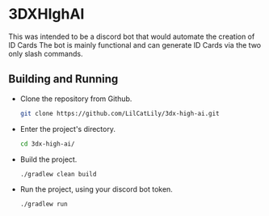 # 3DXHIghAI
This was intended to be a discord bot that would automate the creation of ID Cards
The bot is mainly functional and can generate ID Cards via the two only slash commands.

## Building and Running
- Clone the repository from Github.
  ```bash
  git clone https://github.com/LilCatLily/3dx-high-ai.git
  ```
- Enter the project's directory.
  ```bash
  cd 3dx-high-ai/
  ```
- Build the project. 
  ```bash
  ./gradlew clean build
  ```
- Run the project, using your discord bot token.
  ```bash
  ./gradlew run
  ```
  
